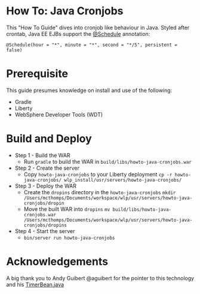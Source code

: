 # How To: Java Cronjobs

This "How To Guide" dives into cronjob like behaviour in Java. Styled after crontab, Java EE EJBs support the [@Schedule](http://docs.oracle.com/javaee/7/api/javax/ejb/Schedule.html) annotation:

`@Schedule(hour = "*", minute = "*", second = "*/5", persistent = false)`

# Prerequisite

This guide presumes knowledge on install and use of the following:
* Gradle
* Liberty
* WebSphere Developer Tools (WDT)


# Build and Deploy

* Step 1 - Build the WAR
  * Run `gradle` to build the WAR in `build/libs/howto-java-cronjobs.war`
* Step 2 - Create the server
  * Copy `howto-java-cronjobs` to your Liberty deployment
    `cp -r howto-java-cronjobs/ wlp_install/usr/servers/howto-java-cronjobs/`
* Step 3 - Deploy the WAR
  * Create the `dropins` directory in the `howto-java-cronjobs`
    `mkdir /Users/mcthomps/Documents/workspace/wlp/usr/servers/howto-java-cronjobs/dropin`
  * Move the built WAR into `dropins`
    `mv build/libs/howto-java-cronjobs.war /Users/mcthomps/Documents/workspace/wlp/usr/servers/howto-java-cronjobs/dropins`
* Step 4 - Start the server
  * `bin/server run howto-java-cronjobs`

# Acknowledgements

A big thank you to Andy Guibert @aguibert for the pointer to this technology
and his [TimerBean.java](https://github.com/aguibert/coms319-project4/blob/master/430_EJBs/src/web/ejb/TimerBean.java)
